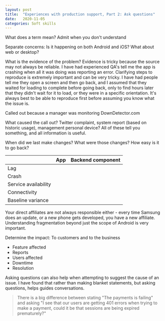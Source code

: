 ```yaml
---
layout: post
title:  "Experiences with production support, Part 2: Ask questions"
date:   2020-11-05
categories: Soft skills
---
```


What does a term mean? Admit when you don't understand

Separate concerns: Is it happening on both Android and iOS? What about web or desktop?

What is the evidence of the problem? Evidence is tricky because the source may not always be reliable. I have had experienced QA's tell me the app is crashing when all it was doing was reporting an error. Clarifying steps to reproduce is extremely important and can be very tricky. I have had people tell me they open a screen and then go back, and I assumed that they waited for loading to complete before going back, only to find hours later that they didn't wait for it to load, or they were in a specific orientation. It's always best to be able to reproduce first before assuming you know what the issue is.

Called out because a manager was monitoring DownDetector.com

What caused the call out? Twitter complaint, system report (based on historic usage), management personal device? All of these tell you something, and all information is useful.

When did we last make changes? What were those changes? How easy is it to go back?

|                      | App           | Backend component |
| -------------------- | ------------- | ----------------- |
| Lag                  |               |                   |
| Crash                |               |                   |
| Service availability |               |                   |
| Connectivity         |               |                   |
| Baseline variance    |               |                   |



Your direct affiliates are not always responsible either - every time Samsung does an update, or a new phone gets developed, you have a new affiliate. Understanding fragmentation beyond just the scope of Android is very important.

Determine the impact: To customers and to the business

 - Feature affected
 - Reports
 - Users affected
 - Downtime
 - Resolution

Asking questions can also help when attempting to suggest the cause of an issue. I have found that rather than making blanket statements, but asking questions, helps guides conversations.

 > There is a big difference between stating "The payments is failing" and asking "I see that our users are getting 401 errors when trying to make a payment, could it be that sessions are being expired prematurely?"
